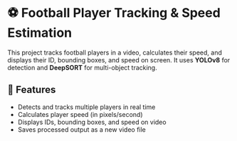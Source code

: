 # ⚽ Football Player Tracking & Speed Estimation  
This project tracks football players in a video, calculates their speed, and displays their ID, bounding boxes, and speed on screen. It uses **YOLOv8** for detection and **DeepSORT** for multi-object tracking.  

## 🚀 Features  
- Detects and tracks multiple players in real time  
- Calculates player speed (in pixels/second)  
- Displays IDs, bounding boxes, and speed on video  
- Saves processed output as a new video file  

